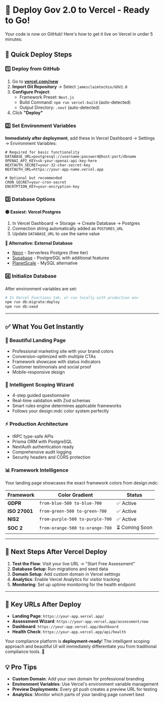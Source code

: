 # 🚀 Deploy Gov 2.0 to Vercel - Ready to Go!

Your code is now on GitHub! Here's how to get it live on Vercel in under 5 minutes:

## 🎯 Quick Deploy Steps

### 1️⃣ Deploy from GitHub
1. Go to **[vercel.com/new](https://vercel.com/new)**
2. **Import Git Repository** → Select `jamesclaimtechio/GOV2.0`
3. **Configure Project**:
   - Framework Preset: `Next.js`
   - Build Command: `npm run vercel-build` (auto-detected)
   - Output Directory: `.next` (auto-detected)
4. Click **"Deploy"**

### 2️⃣ Set Environment Variables
**Immediately after deployment**, add these in Vercel Dashboard → Settings → Environment Variables:

```env
# Required for basic functionality
DATABASE_URL=postgresql://username:password@host:port/dbname
OPENAI_API_KEY=sk-your-openai-api-key-here
NEXTAUTH_SECRET=your-32-char-secret-key
NEXTAUTH_URL=https://your-app-name.vercel.app

# Optional but recommended
CRON_SECRET=your-cron-secret
ENCRYPTION_KEY=your-encryption-key
```

### 3️⃣ Database Options

**🟢 Easiest: Vercel Postgres**
1. In Vercel Dashboard → Storage → Create Database → Postgres  
2. Connection string automatically added as `POSTGRES_URL`
3. Update `DATABASE_URL` to use the same value

**🔵 Alternative: External Database**
- [Neon](https://neon.tech) - Serverless Postgres (free tier)
- [Supabase](https://supabase.com) - PostgreSQL with additional features
- [PlanetScale](https://planetscale.com) - MySQL alternative

### 4️⃣ Initialize Database
After environment variables are set:
```bash
# In Vercel Functions tab, or run locally with production env
npm run db:migrate:deploy
npm run db:seed
```

---

## ✅ What You Get Instantly

### **🎨 Beautiful Landing Page**
- Professional marketing site with your brand colors
- Conversion-optimized with multiple CTAs
- Framework showcase with status indicators
- Customer testimonials and social proof
- Mobile-responsive design

### **🧠 Intelligent Scoping Wizard**  
- 4-step guided questionnaire
- Real-time validation with Zod schemas
- Smart rules engine determines applicable frameworks
- Follows your design.mdc color system perfectly

### **⚡ Production Architecture**
- tRPC type-safe APIs
- Prisma ORM with PostgreSQL
- NextAuth authentication ready
- Comprehensive audit logging
- Security headers and CORS protection

### **📊 Framework Intelligence**
Your landing page showcases the exact framework colors from design.mdc:

| Framework | Color Gradient | Status |
|-----------|---------------|--------|
| **GDPR** | `from-blue-500 to-blue-700` | ✅ Active |
| **ISO 27001** | `from-green-500 to-green-700` | ✅ Active |  
| **NIS2** | `from-purple-500 to-purple-700` | ✅ Active |
| **SOC 2** | `from-orange-500 to-orange-700` | ⏳ Coming Soon |

---

## 🎯 Next Steps After Vercel Deploy

1. **Test the Flow**: Visit your live URL → "Start Free Assessment"
2. **Database Setup**: Run migrations and seed data
3. **Domain Setup**: Add custom domain in Vercel settings
4. **Analytics**: Enable Vercel Analytics for visitor tracking
5. **Monitoring**: Set up uptime monitoring for the health endpoint

---

## 🔗 Key URLs After Deploy

- **Landing Page**: `https://your-app.vercel.app/`
- **Assessment Wizard**: `https://your-app.vercel.app/assessment/new`
- **Dashboard**: `https://your-app.vercel.app/dashboard`
- **Health Check**: `https://your-app.vercel.app/api/health`

Your compliance platform is **deployment-ready**! The intelligent scoping approach and beautiful UI will immediately differentiate you from traditional compliance tools. 🚀

## 💡 Pro Tips

- **Custom Domain**: Add your own domain for professional branding
- **Environment Variables**: Use Vercel's environment variable management
- **Preview Deployments**: Every git push creates a preview URL for testing
- **Analytics**: Monitor which parts of your landing page convert best
